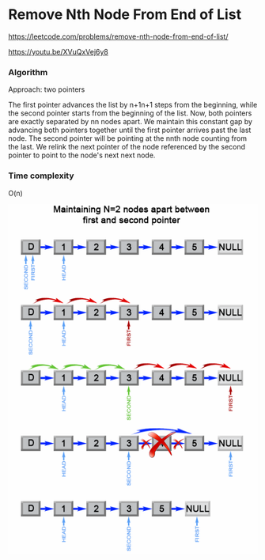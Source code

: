 # Remove Nth Node From End of List

https://leetcode.com/problems/remove-nth-node-from-end-of-list/

https://youtu.be/XVuQxVej6y8

### Algorithm
Approach: two pointers

The first pointer advances the list by n+1n+1 steps from the beginning, while the second pointer starts from the beginning of the list. Now, both pointers are exactly separated by nn nodes apart. We maintain this constant gap by advancing both pointers together until the first pointer arrives past the last node. The second pointer will be pointing at the nnth node counting from the last. We relink the next pointer of the node referenced by the second pointer to point to the node's next next node.

### Time complexity
O(n)

![](19_Remove_nth_node_from_end_of_listB.png)